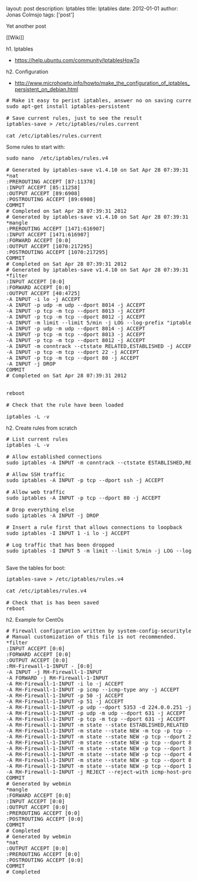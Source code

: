layout: post
description: Iptables
title: Iptables
date: 2012-01-01
author: Jonas Colmsjo
tags: ['post']

Yet another post





[[Wiki]]

h1. Iptables


* https://help.ubuntu.com/community/IptablesHowTo

h2. Configuration


* http://www.microhowto.info/howto/make_the_configuration_of_iptables_persistent_on_debian.html

<pre>
# Make it easy to perist iptables, answer no on saving current iptables
sudo apt-get install iptables-persistent

# Save current rules, just to see the result
iptables-save > /etc/iptables/rules.current

cat /etc/iptables/rules.current
</pre>

Some rules to start with:
<pre>
sudo nano  /etc/iptables/rules.v4

# Generated by iptables-save v1.4.10 on Sat Apr 28 07:39:31 2012
*nat
:PREROUTING ACCEPT [87:11378]
:INPUT ACCEPT [85:11258]
:OUTPUT ACCEPT [89:6908]
:POSTROUTING ACCEPT [89:6908]
COMMIT
# Completed on Sat Apr 28 07:39:31 2012
# Generated by iptables-save v1.4.10 on Sat Apr 28 07:39:31 2012
*mangle
:PREROUTING ACCEPT [1471:616907]
:INPUT ACCEPT [1471:616907]
:FORWARD ACCEPT [0:0]
:OUTPUT ACCEPT [1070:217295]
:POSTROUTING ACCEPT [1070:217295]
COMMIT
# Completed on Sat Apr 28 07:39:31 2012
# Generated by iptables-save v1.4.10 on Sat Apr 28 07:39:31 2012
*filter
:INPUT ACCEPT [0:0]
:FORWARD ACCEPT [0:0]
:OUTPUT ACCEPT [40:4725]
-A INPUT -i lo -j ACCEPT 
-A INPUT -p udp -m udp --dport 8014 -j ACCEPT 
-A INPUT -p tcp -m tcp --dport 8013 -j ACCEPT 
-A INPUT -p tcp -m tcp --dport 8012 -j ACCEPT 
-A INPUT -m limit --limit 5/min -j LOG --log-prefix "iptables denied: " --log-level 7 
-A INPUT -p udp -m udp --dport 8014 -j ACCEPT 
-A INPUT -p tcp -m tcp --dport 8013 -j ACCEPT 
-A INPUT -p tcp -m tcp --dport 8012 -j ACCEPT 
-A INPUT -m conntrack --ctstate RELATED,ESTABLISHED -j ACCEPT 
-A INPUT -p tcp -m tcp --dport 22 -j ACCEPT 
-A INPUT -p tcp -m tcp --dport 80 -j ACCEPT 
-A INPUT -j DROP 
COMMIT
# Completed on Sat Apr 28 07:39:31 2012


reboot

# Check that the rule have been loaded

iptables -L -v
</pre>


h2. Create rules from scratch

<pre>
# List current rules
iptables -L -v

# Allow established connections
sudo iptables -A INPUT -m conntrack --ctstate ESTABLISHED,RELATED -j ACCEPT

# Allow SSH traffic
sudo iptables -A INPUT -p tcp --dport ssh -j ACCEPT

# Allow web traffic
sudo iptables -A INPUT -p tcp --dport 80 -j ACCEPT

# Drop everything else
sudo iptables -A INPUT -j DROP

# Insert a rule first that allows connections to loopback
sudo iptables -I INPUT 1 -i lo -j ACCEPT

# Log traffic that has been dropped
sudo iptables -I INPUT 5 -m limit --limit 5/min -j LOG --log-prefix "iptables denied: " --log-level 7

</pre>


Save the tables for boot:
<pre>
iptables-save > /etc/iptables/rules.v4

cat /etc/iptables/rules.v4

# Check that is has been saved
reboot
</pre>

h2. Example for CentOs

<pre>
# Firewall configuration written by system-config-securitylevel
# Manual customization of this file is not recommended.
*filter
:INPUT ACCEPT [0:0]
:FORWARD ACCEPT [0:0]
:OUTPUT ACCEPT [0:0]
:RH-Firewall-1-INPUT - [0:0]
-A INPUT -j RH-Firewall-1-INPUT
-A FORWARD -j RH-Firewall-1-INPUT
-A RH-Firewall-1-INPUT -i lo -j ACCEPT
-A RH-Firewall-1-INPUT -p icmp --icmp-type any -j ACCEPT
-A RH-Firewall-1-INPUT -p 50 -j ACCEPT
-A RH-Firewall-1-INPUT -p 51 -j ACCEPT
-A RH-Firewall-1-INPUT -p udp --dport 5353 -d 224.0.0.251 -j ACCEPT
-A RH-Firewall-1-INPUT -p udp -m udp --dport 631 -j ACCEPT
-A RH-Firewall-1-INPUT -p tcp -m tcp --dport 631 -j ACCEPT
-A RH-Firewall-1-INPUT -m state --state ESTABLISHED,RELATED -j ACCEPT
-A RH-Firewall-1-INPUT -m state --state NEW -m tcp -p tcp --dport 22 -j ACCEPT
-A RH-Firewall-1-INPUT -m state --state NEW -p tcp --dport 25 -j ACCEPT
-A RH-Firewall-1-INPUT -m state --state NEW -p tcp --dport 81 -j ACCEPT
-A RH-Firewall-1-INPUT -m state --state NEW -p tcp --dport 389 -j ACCEPT
-A RH-Firewall-1-INPUT -m state --state NEW -p tcp --dport 443 -j ACCEPT
-A RH-Firewall-1-INPUT -m state --state NEW -p tcp --dport 8000 -j ACCEPT
-A RH-Firewall-1-INPUT -m state --state NEW -p tcp --dport 10000 -j ACCEPT
-A RH-Firewall-1-INPUT -j REJECT --reject-with icmp-host-prohibited
COMMIT
# Generated by webmin
*mangle
:FORWARD ACCEPT [0:0]
:INPUT ACCEPT [0:0]
:OUTPUT ACCEPT [0:0]
:PREROUTING ACCEPT [0:0]
:POSTROUTING ACCEPT [0:0]
COMMIT
# Completed
# Generated by webmin
*nat
:OUTPUT ACCEPT [0:0]
:PREROUTING ACCEPT [0:0]
:POSTROUTING ACCEPT [0:0]
COMMIT
# Completed



</pre>
